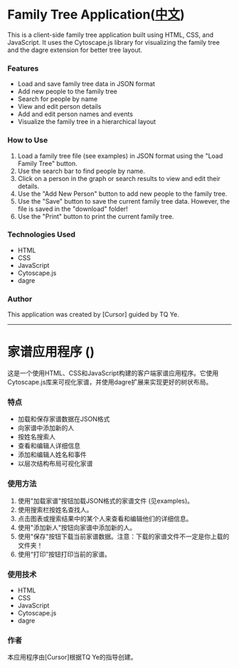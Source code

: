 # Family Tree Application([中文](#家谱应用程序))

This is a client-side family tree application built using HTML, CSS, and JavaScript. It uses the Cytoscape.js library for visualizing the family tree and the dagre extension for better tree layout.

### Features

- Load and save family tree data in JSON format
- Add new people to the family tree
- Search for people by name
- View and edit person details
- Add and edit person names and events
- Visualize the family tree in a hierarchical layout

### How to Use

1. Load a family tree file (see examples) in JSON format using the "Load Family Tree" button.
2. Use the search bar to find people by name.
3. Click on a person in the graph or search results to view and edit their details.
4. Use the "Add New Person" button to add new people to the family tree.
5. Use the "Save" button to save the current family tree data. 
   However, the file is saved in the "download" folder!
6. Use the "Print" button to print the current family tree.

### Technologies Used

- HTML
- CSS
- JavaScript
- Cytoscape.js
- dagre

### Author

This application was created by [Cursor] guided by TQ Ye.

---

# 家谱应用程序 ()

这是一个使用HTML、CSS和JavaScript构建的客户端家谱应用程序。它使用Cytoscape.js库来可视化家谱，并使用dagre扩展来实现更好的树状布局。

### 特点

- 加载和保存家谱数据在JSON格式
- 向家谱中添加新的人
- 按姓名搜索人
- 查看和编辑人详细信息
- 添加和编辑人姓名和事件
- 以层次结构布局可视化家谱

### 使用方法

1. 使用"加载家谱"按钮加载JSON格式的家谱文件 (见examples)。
2. 使用搜索栏按姓名查找人。
3. 点击图表或搜索结果中的某个人来查看和编辑他们的详细信息。
4. 使用"添加新人"按钮向家谱中添加新的人。
5. 使用"保存"按钮下载当前家谱数据。注意：下载的家谱文件不一定是你上载的文件夹！
6. 使用“打印”按钮打印当前的家谱。

### 使用技术

- HTML
- CSS
- JavaScript
- Cytoscape.js
- dagre

### 作者

本应用程序由[Cursor]根据TQ Ye的指导创建。
